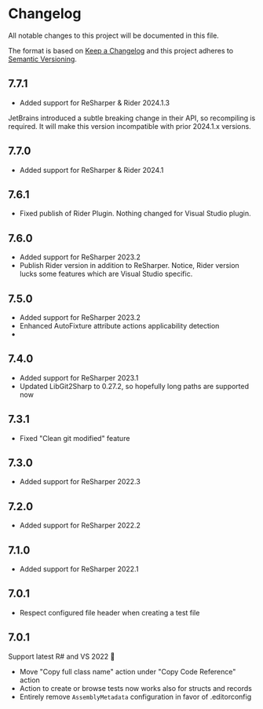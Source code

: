 # Changelog
All notable changes to this project will be documented in this file.

The format is based on [Keep a Changelog](http://keepachangelog.com/en/1.0.0/)
and this project adheres to [Semantic Versioning](http://semver.org/spec/v2.0.0.html).

## 7.7.1
- Added support for ReSharper & Rider 2024.1.3

JetBrains introduced a subtle breaking change in their API, so recompiling is required.
It will make this version incompatible with prior 2024.1.x versions.

## 7.7.0
- Added support for ReSharper & Rider 2024.1

## 7.6.1
- Fixed publish of Rider Plugin. Nothing changed for Visual Studio plugin.

## 7.6.0
- Added support for ReSharper 2023.2
- Publish Rider version in addition to ReSharper. Notice, Rider version lucks some features which are Visual Studio specific.

## 7.5.0
- Added support for ReSharper 2023.2
- Enhanced AutoFixture attribute actions applicability detection
-
## 7.4.0
- Added support for ReSharper 2023.1
- Updated LibGit2Sharp to 0.27.2, so hopefully long paths are supported now

## 7.3.1
- Fixed "Clean git modified" feature

## 7.3.0
- Added support for ReSharper 2022.3

## 7.2.0
- Added support for ReSharper 2022.2

## 7.1.0
- Added support for ReSharper 2022.1

## 7.0.1
- Respect configured file header when creating a test file

## 7.0.1
Support latest R# and VS 2022 🎉

- Move "Copy full class name" action under "Copy Code Reference" action
- Action to create or browse tests now works also for structs and records
- Entirely remove `AssemblyMetadata` configuration in favor of .editorconfig
